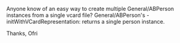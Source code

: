 
Anyone know of an easy way to create multiple General/ABPerson instances from a single vcard file?
General/ABPerson's -initWithVCardRepresentation: returns a single person instance.

Thanks, Ofri